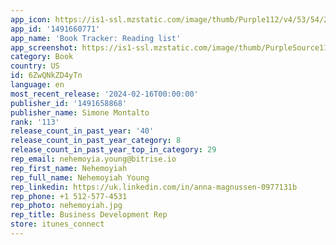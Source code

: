 ```yaml
---
app_icon: https://is1-ssl.mzstatic.com/image/thumb/Purple112/v4/53/54/25/535425c7-7647-d808-6a42-2a7a253e4a79/AppIcon-0-0-1x_U007epad-0-0-0-0-0-P3-85-220.png/1024x1024bb.png
app_id: '1491660771'
app_name: 'Book Tracker: Reading list'
app_screenshot: https://is1-ssl.mzstatic.com/image/thumb/PurpleSource116/v4/3d/5a/ce/3d5ace21-23a8-f738-7b0c-3c4ce8e70ed8/153b95c5-3f0f-4f6d-8c4c-048a3b901e29_App_Store_-_iPhone_13_Pro_Max_-_1.png/1284x2778bb.png
category: Book
country: US
id: 6ZwQNkZD4yTn
language: en
most_recent_release: '2024-02-16T00:00:00'
publisher_id: '1491658868'
publisher_name: Simone Montalto
rank: '113'
release_count_in_past_year: '40'
release_count_in_past_year_category: 8
release_count_in_past_year_top_in_category: 29
rep_email: nehemoyia.young@bitrise.io
rep_first_name: Nehemoyiah
rep_full_name: Nehemoyiah Young
rep_linkedin: https://uk.linkedin.com/in/anna-magnussen-0977131b
rep_phone: +1 512-577-4531
rep_photo: nehemoyiah.jpg
rep_title: Business Development Rep
store: itunes_connect
---
```

